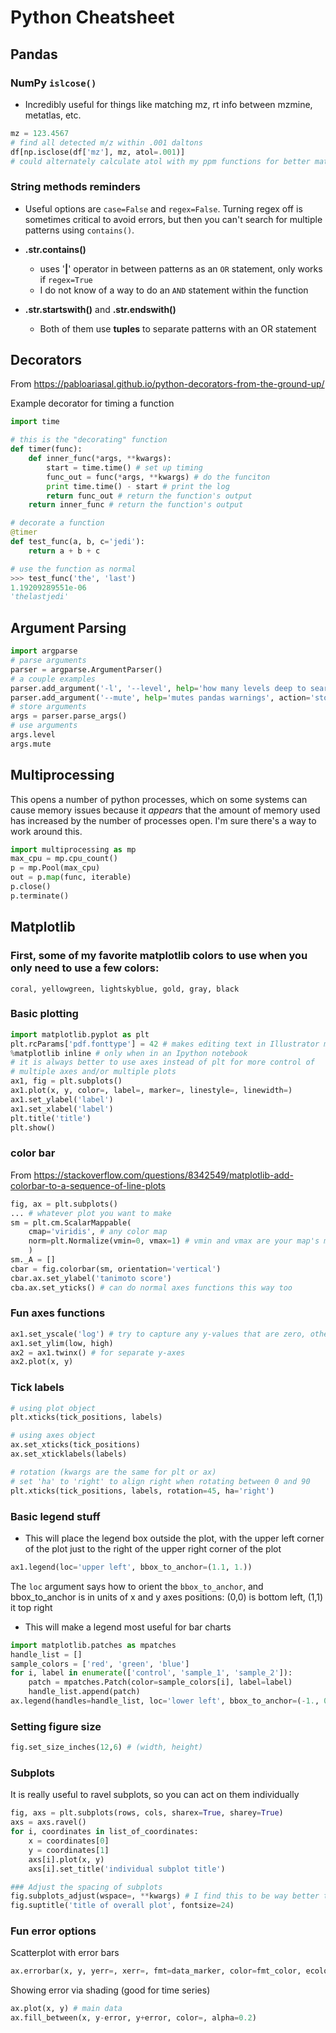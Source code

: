 # Python Cheatsheet
## Pandas
### NumPy `islcose()`
* Incredibly useful for things like matching mz, rt info between mzmine, metatlas, etc.
```python
mz = 123.4567
# find all detected m/z within .001 daltons
df[np.isclose(df['mz'], mz, atol=.001)]
# could alternately calculate atol with my ppm functions for better matching
```

### String methods reminders
* Useful options are `case=False` and `regex=False`. Turning regex off is sometimes critical to avoid errors, but then you can't search for multiple patterns using `contains()`.

* **.str.contains()** 
	* uses '**|**' operator in between patterns as an `OR` statement, only works if `regex=True`
	* I do not know of a way to do an `AND` statement within the function
* **.str.startswith()** and **.str.endswith()**
	* Both of them use **tuples** to separate patterns with an OR statement

## Decorators
From https://pabloariasal.github.io/python-decorators-from-the-ground-up/

Example decorator for timing a function

```python
import time

# this is the "decorating" function
def timer(func):
    def inner_func(*args, **kwargs):
        start = time.time() # set up timing
        func_out = func(*args, **kwargs) # do the funciton
        print time.time() - start # print the log
        return func_out # return the function's output
    return inner_func # return the function's output

# decorate a function
@timer
def test_func(a, b, c='jedi'):
    return a + b + c

# use the function as normal
>>> test_func('the', 'last')
1.19209289551e-06
'thelastjedi'
```

## Argument Parsing
```python
import argparse
# parse arguments
parser = argparse.ArgumentParser()
# a couple examples
parser.add_argument('-l', '--level', help='how many levels deep to search the chemical network', type=int, choices=[1,2,3], default=2, required=True)
parser.add_argument('--mute', help='mutes pandas warnings', action='store_true')
# store arguments
args = parser.parse_args()
# use arguments
args.level
args.mute
```
## Multiprocessing
This opens a number of python processes, which on some systems can cause memory issues because it *appears* that the amount of memory used has increased by the number of processes open.
I'm sure there's a way to work around this.
```python
import multiprocessing as mp
max_cpu = mp.cpu_count()
p = mp.Pool(max_cpu)
out = p.map(func, iterable)
p.close()
p.terminate()
```

## Matplotlib

### First, some of my favorite matplotlib colors to use when you only need to use a few colors:
```
coral, yellowgreen, lightskyblue, gold, gray, black
```
### Basic plotting
```python
import matplotlib.pyplot as plt
plt.rcParams['pdf.fonttype'] = 42 # makes editing text in Illustrator much easier
%matplotlib inline # only when in an Ipython notebook
# it is always better to use axes instead of plt for more control of 
# multiple axes and/or multiple plots
ax1, fig = plt.subplots() 
ax1.plot(x, y, color=, label=, marker=, linestyle=, linewidth=)
ax1.set_ylabel('label')
ax1.set_xlabel('label')
plt.title('title')
plt.show()
```

### color bar
From https://stackoverflow.com/questions/8342549/matplotlib-add-colorbar-to-a-sequence-of-line-plots
```python
fig, ax = plt.subplots()
... # whatever plot you want to make
sm = plt.cm.ScalarMappable(
	cmap='viridis', # any color map
	norm=plt.Normalize(vmin=0, vmax=1) # vmin and vmax are your map's min and max
	)
sm._A = []
cbar = fig.colorbar(sm, orientation='vertical')
cbar.ax.set_ylabel('tanimoto score')
cba.ax.set_yticks() # can do normal axes functions this way too
```

### Fun axes functions
```python
ax1.set_yscale('log') # try to capture any y-values that are zero, otherwise they won't be plotted
ax1.set_ylim(low, high)
ax2 = ax1.twinx() # for separate y-axes
ax2.plot(x, y)
```
### Tick labels
```python
# using plot object
plt.xticks(tick_positions, labels)

# using axes object
ax.set_xticks(tick_positions)
ax.set_xticklabels(labels)

# rotation (kwargs are the same for plt or ax)
# set 'ha' to 'right' to align right when rotating between 0 and 90
plt.xticks(tick_positions, labels, rotation=45, ha='right')
```

### Basic legend stuff
* This will place the legend box outside the plot, with the upper left corner of the plot just to the right of the upper right corner of the plot
```python
ax1.legend(loc='upper left', bbox_to_anchor=(1.1, 1.))
```
The `loc` argument says how to orient the `bbox_to_anchor`, and bbox_to_anchor is in units of x and y axes positions: (0,0) is bottom left, (1,1) it top right

* This will make a legend most useful for bar charts
```python
import matplotlib.patches as mpatches
handle_list = []
sample_colors = ['red', 'green', 'blue']
for i, label in enumerate(['control', 'sample_1', 'sample_2']):
    patch = mpatches.Patch(color=sample_colors[i], label=label)
    handle_list.append(patch)
ax.legend(handles=handle_list, loc='lower left', bbox_to_anchor=(-1., 0))
```

### Setting figure size
```python
fig.set_size_inches(12,6) # (width, height)
```

### Subplots
It is really useful to ravel subplots, so you can act on them individually
```python
fig, axs = plt.subplots(rows, cols, sharex=True, sharey=True)
axs = axs.ravel()
for i, coordinates in list_of_coordinates:
	x = coordinates[0]
	y = coordinates[1]
	axs[i].plot(x, y)
	axs[i].set_title('individual subplot title')

### Adjust the spacing of subplots
fig.subplots_adjust(wspace=, **kwargs) # I find this to be way better than tight_layout(), and usually use wspace, but there are other kwargs that give you more control
fig.suptitle('title of overall plot', fontsize=24)
```

### Fun error options
Scatterplot with error bars
```python
ax.errorbar(x, y, yerr=, xerr=, fmt=data_marker, color=fmt_color, ecolor=error_bar_color, *kwargs) # many cool kwargs to customize error bars
```

Showing error via shading (good for time series)
```python
ax.plot(x, y) # main data
ax.fill_between(x, y-error, y+error, color=, alpha=0.2)
```
